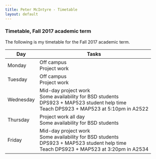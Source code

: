 ```yaml
---
title: Peter McIntyre - Timetable
layout: default
---
```


### Timetable, Fall 2017 academic term

The following is my timetable for the Fall 2017 academic term. 

Day | Tasks 
--- | ---
Monday | Off campus<br>Project work
Tuesday | Off campus<br>Project work
Wednesday | Mid-day project work<br>Some availability for BSD students<br>DPS923 + MAP523 student help time<br>Teach DPS923 + MAP523 at 5:10pm in A2522
Thursday | Project work all day<br>Some availability for BSD students
Friday | Mid-day project work<br>Some availability for BSD students<br>DPS923 + MAP523 student help time<br>Teach DPS923 + MAP523 at 3:20pm in A2534

<br>
